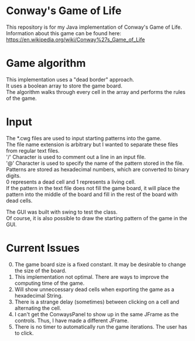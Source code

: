 # Conway's Game of Life

This repository is for my Java implementation of Conway's Game of Life.
Information about this game can be found here:
https://en.wikipedia.org/wiki/Conway%27s_Game_of_Life

# Game algorithm
This implementation uses a "dead border" approach.  
It uses a boolean array to store the game board.  
The algorithm walks through every cell in the array and performs the rules of the game.

# Input 
The *.cwg files are used to input starting patterns into the game.  
The file name extension is arbitrary but I wanted to separate these files from regular text files.  
'/' Character is used to comment out a line in an input file.  
'@' Character is used to specify the name of the pattern stored in the file.  
Patterns are stored as hexadecimal numbers, which are converted to binary digits.  
0 represents a dead cell and 1 represents a living cell.  
If the pattern in the text file does not fill the game board, it will place the pattern into the middle of the board
and fill in the rest of the board with dead cells.  
  
The GUI was built with swing to test the class.  
Of course, it is also possible to draw the starting pattern of the game in the GUI.  
  
 
  
# Current Issues
0.  The game board size is a fixed constant. It may be desirable to change the size of the board.  
1.  This implementation not optimal. There are ways to improve the computing time of the game.  
2.  Will show unneccessary dead cells when exporting the game as a hexadecimal String.  
3.  There is a strange delay (sometimes) between clicking on a cell and alternating the cell.  
4.  I can't get the ConwaysPanel to show up in the same JFrame as the controls. Thus, I have made a different JFrame.  
5.  There is no timer to automatically run the game iterations. The user has to click.
